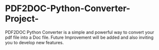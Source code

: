 # PDF2DOC-Python-Converter-Project-
PDF2DOC Python Converter is a simple and powerful way to convert your pdf file into a Doc file. Future Improvement will be added and also inviting you to develop new features.
